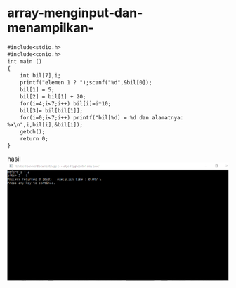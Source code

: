 # array-menginput-dan-menampilkan-

    #include<stdio.h>
    #include<conio.h>
    int main ()
    {
        int bil[7],i;
        printf("elemen 1 ? ");scanf("%d",&bil[0]);
        bil[1] = 5;
        bil[2] = bil[1] + 20;
        for(i=4;i<7;i++) bil[i]=i*10;
        bil[3]= bil[bil[1]];
        for(i=0;i<7;i++) printf("bil[%d] = %d dan alamatnya: %x\n",i,bil[i],&bil[i]);
        getch();
        return 0;
    }
    
    
    
hasil
![img](https://github.com/septianaana/array-menginput-dan-menampilkan-/blob/master/Array%202.png?raw=true)
